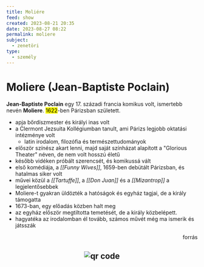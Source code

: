 ```yaml
---
title: Moliére
feed: show
created: 2023-08-21 20:35
date: 2023-08-27 08:22
permalink: moliere
subject:
  - zenetöri
type:
  - személy
---
```

# Moliere (Jean-Baptiste Poclain)

**Jean-Baptiste Poclain** egy 17. századi francia komikus volt, ismertebb nevén **Moliere**. <mark>1622</mark>-ben Párizsban született.

- apja bőrdíszmester és királyi inas volt
- a Clermont Jezsuita Kollégiumban tanult, ami Párizs legjobb oktatási intézménye volt
	- latin irodalom, filozófia és természettudományok
- először színész akart lenni, majd saját színházat alapított a "Glorious Theater" néven, de nem volt hosszú életű
- később vidéken próbált szerencsét, és komikussá vált
- első komédiája, a _[[Funny Wives]]_, 1659-ben debütált Párizsban, és hatalmas siker volt
- művei közül a _[[Tartuffe]]_, a _[[Don Juan]]_ és a _[[Mizantrop]]_ a legjelentősebbek
- Moliere-t gyakran üldözték a hatóságok és egyház tagjai, de a király támogatta
- 1673-ban, egy előadás közben halt meg
- az egyház először megtiltotta temetését, de a király közbelépett.
- hagyatéka az irodalomban él tovább, számos művét még ma ismerik és játsszák
<p href="https://vk.com/wall-153681721_18718?lang=en" style="text-align: right;">forrás</p>



## <p style="text-align: center;"><img src="https://chart.googleapis.com/chart?cht=qr&chl=https://notes.andrasdenes.com/moliere&chs=180x180&choe=UTF-8&chld=L|2" alt="qr code"></p>

